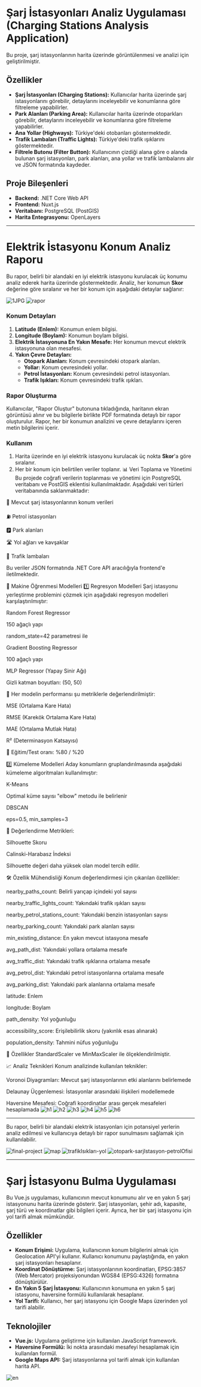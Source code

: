 # Şarj İstasyonları Analiz Uygulaması (Charging Stations Analysis Application)

Bu proje, şarj istasyonlarının harita üzerinde görüntülenmesi ve analizi için geliştirilmiştir.

## Özellikler

- **Şarj İstasyonları (Charging Stations):** Kullanıcılar harita üzerinde şarj istasyonlarını görebilir, detaylarını inceleyebilir ve konumlarına göre filtreleme yapabilirler.
- **Park Alanları (Parking Area):** Kullanıcılar harita üzerinde otoparkları görebilir, detaylarını inceleyebilir ve konumlarına göre filtreleme yapabilirler.
- **Ana Yollar (Highways):** Türkiye'deki otobanları göstermektedir.
- **Trafik Lambaları (Traffic Lights):** Türkiye'deki trafik ışıklarını göstermektedir.
- **Filtrele Butonu (Filter Button):** Kullanıcının çizdiği alana göre o alanda bulunan şarj istasyonları, park alanları, ana yollar ve trafik lambalarını alır ve JSON formatında kaydeder.

## Proje Bileşenleri

- **Backend:** .NET Core Web API
- **Frontend:** Nuxt.js
- **Veritabanı:** PostgreSQL (PostGIS)
- **Harita Entegrasyonu:** OpenLayers

---

# Elektrik İstasyonu Konum Analiz Raporu

Bu rapor, belirli bir alandaki en iyi elektrik istasyonu kurulacak üç konumu analiz ederek harita üzerinde göstermektedir. Analiz, her konumun **Skor** değerine göre sıralanır ve her bir konum için aşağıdaki detaylar sağlanır:

![1JPG](https://github.com/user-attachments/assets/b6512aed-db86-4e3f-96df-819c9eabd7ca)
![rapor](https://github.com/user-attachments/assets/1a822927-b317-441f-8deb-ec546de2dc95)

### Konum Detayları

1. **Latitude (Enlem):** Konumun enlem bilgisi.
2. **Longitude (Boylam):** Konumun boylam bilgisi.
3. **Elektrik İstasyonuna En Yakın Mesafe:** Her konumun mevcut elektrik istasyonuna olan mesafesi.
4. **Yakın Çevre Detayları:**
   - **Otopark Alanları:** Konum çevresindeki otopark alanları.
   - **Yollar:** Konum çevresindeki yollar.
   - **Petrol İstasyonları:** Konum çevresindeki petrol istasyonları.
   - **Trafik Işıkları:** Konum çevresindeki trafik ışıkları.

### Rapor Oluşturma

Kullanıcılar, "Rapor Oluştur" butonuna tıkladığında, haritanın ekran görüntüsü alınır ve bu bilgilerle birlikte PDF formatında detaylı bir rapor oluşturulur. Rapor, her bir konumun analizini ve çevre detaylarını içeren metin bilgilerini içerir.

### Kullanım


1. Harita üzerinde en iyi elektrik istasyonu kurulacak üç nokta **Skor**'a göre sıralanır.
2. Her bir konum için belirtilen veriler toplanır.
📊 Veri Toplama ve Yönetimi
Bu projede coğrafi verilerin toplanması ve yönetimi için PostgreSQL veritabanı ve PostGIS eklentisi kullanılmaktadır. Aşağıdaki veri türleri veritabanında saklanmaktadır:

📍 Mevcut şarj istasyonlarının konum verileri

⛽ Petrol istasyonları

🅿️ Park alanları

🛣️ Yol ağları ve kavşaklar

🚦 Trafik lambaları

Bu veriler JSON formatında .NET Core API aracılığıyla frontend'e iletilmektedir.

🤖 Makine Öğrenmesi Modelleri
1️⃣ Regresyon Modelleri
Şarj istasyonu yerleştirme problemini çözmek için aşağıdaki regresyon modelleri karşılaştırılmıştır:

Random Forest Regressor

150 ağaçlı yapı

random_state=42 parametresi ile

Gradient Boosting Regressor

100 ağaçlı yapı

MLP Regressor (Yapay Sinir Ağı)

Gizli katman boyutları: (50, 50)

📌 Her modelin performansı şu metriklerle değerlendirilmiştir:

MSE (Ortalama Kare Hata)

RMSE (Karekök Ortalama Kare Hata)

MAE (Ortalama Mutlak Hata)

R² (Determinasyon Katsayısı)

🧪 Eğitim/Test oranı: %80 / %20

2️⃣ Kümeleme Modelleri
Aday konumların gruplandırılmasında aşağıdaki kümeleme algoritmaları kullanılmıştır:

K-Means

Optimal küme sayısı "elbow" metodu ile belirlenir

DBSCAN

eps=0.5, min_samples=3

📌 Değerlendirme Metrikleri:

Silhouette Skoru

Calinski-Harabasz İndeksi

Silhouette değeri daha yüksek olan model tercih edilir.

🛠️ Özellik Mühendisliği
Konum değerlendirmesi için çıkarılan özellikler:

nearby_paths_count: Belirli yarıçap içindeki yol sayısı

nearby_traffic_lights_count: Yakındaki trafik ışıkları sayısı

nearby_petrol_stations_count: Yakındaki benzin istasyonları sayısı

nearby_parking_count: Yakındaki park alanları sayısı

min_existing_distance: En yakın mevcut istasyona mesafe

avg_path_dist: Yakındaki yollara ortalama mesafe

avg_traffic_dist: Yakındaki trafik ışıklarına ortalama mesafe

avg_petrol_dist: Yakındaki petrol istasyonlarına ortalama mesafe

avg_parking_dist: Yakındaki park alanlarına ortalama mesafe

latitude: Enlem

longitude: Boylam

path_density: Yol yoğunluğu

accessibility_score: Erişilebilirlik skoru (yakınlık esas alınarak)

population_density: Tahmini nüfus yoğunluğu

📏 Özellikler StandardScaler ve MinMaxScaler ile ölçeklendirilmiştir.

📈 Analiz Teknikleri
Konum analizinde kullanılan teknikler:

Voronoi Diyagramları: Mevcut şarj istasyonlarının etki alanlarını belirlemede

Delaunay Üçgenlemesi: İstasyonlar arasındaki ilişkileri modellemede

Haversine Mesafesi: Coğrafi koordinatlar arası gerçek mesafeleri hesaplamada
![h1](https://github.com/user-attachments/assets/dfbd4510-b05d-4866-8d7d-5879d1ad1dcd)
![h2](https://github.com/user-attachments/assets/2c229343-d733-4ac8-91c4-1f16b3f11389)
![h3](https://github.com/user-attachments/assets/526f4508-21cc-484f-933b-dea39fa316d1)
![h4](https://github.com/user-attachments/assets/133a424f-747f-4771-b282-8c7a16503fbb)
![h5](https://github.com/user-attachments/assets/a7c18ded-8f4b-4b3e-9f69-6d7bf9b7fa25)
![h6](https://github.com/user-attachments/assets/450be354-d791-4ea0-af1d-7357a988a547)

---

Bu rapor, belirli bir alandaki elektrik istasyonları için potansiyel yerlerin analiz edilmesi ve kullanıcıya detaylı bir rapor sunulmasını sağlamak için kullanılabilir.

![final-project](https://github.com/user-attachments/assets/16a07417-3489-48cd-b48a-5c1c0e78e5e5)
![map](https://github.com/user-attachments/assets/4b47d2cd-6183-4744-bbda-0fe30aec0fb0)
![trafikIsıkları-yol](https://github.com/user-attachments/assets/e46db48e-48d0-49dc-bc99-a0ffd06a1182)
![otopark-sarjIstasyon-petrolOfisi](https://github.com/user-attachments/assets/1d7f1082-8c2b-4f48-bacf-b59fbc336e8c)

---

# Şarj İstasyonu Bulma Uygulaması

Bu Vue.js uygulaması, kullanıcının mevcut konumunu alır ve en yakın 5 şarj istasyonunu harita üzerinde gösterir. Şarj istasyonları, şehir adı, kapasite, şarj türü ve koordinatlar gibi bilgileri içerir. Ayrıca, her bir şarj istasyonu için yol tarifi almak mümkündür.

## Özellikler

- **Konum Erişimi:** Uygulama, kullanıcının konum bilgilerini almak için Geolocation API'yi kullanır. Kullanıcı konumunu paylaştığında, en yakın şarj istasyonları hesaplanır.
- **Koordinat Dönüştürme:** Şarj istasyonlarının koordinatları, EPSG:3857 (Web Mercator) projeksiyonundan WGS84 (EPSG:4326) formatına dönüştürülür.
- **En Yakın 5 Şarj İstasyonu:** Kullanıcının konumuna en yakın 5 şarj istasyonu, haversine formülü kullanılarak hesaplanır.
- **Yol Tarifi:** Kullanıcı, her şarj istasyonu için Google Maps üzerinden yol tarifi alabilir.

## Teknolojiler

- **Vue.js:** Uygulama geliştirme için kullanılan JavaScript framework.
- **Haversine Formülü:** İki nokta arasındaki mesafeyi hesaplamak için kullanılan formül.
- **Google Maps API:** Şarj istasyonlarına yol tarifi almak için kullanılan harita API.

![en](https://github.com/user-attachments/assets/fd2570d4-23a5-4ffe-8304-5828ac0d0ee4)
